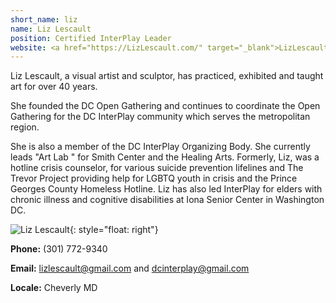```yaml
---
short_name: liz
name: Liz Lescault
position: Certified InterPlay Leader
website: <a href="https://LizLescault.com/" target="_blank">LizLescault.com</a>
---
```


Liz Lescault, a visual artist and sculptor, has practiced, exhibited and taught
art for over 40 years.

She founded the DC Open Gathering and continues to coordinate the Open Gathering
for the DC InterPlay community which serves the metropolitan region.

She is also a member of the DC InterPlay Organizing Body.
She currently leads "Art Lab " for Smith Center and the Healing Arts.
Formerly, Liz, was a hotline crisis counselor, for various suicide prevention
lifelines and The Trevor Project providing help for LGBTQ youth in crisis and
the Prince Georges County Homeless Hotline. Liz has also led InterPlay for
elders with chronic illness and cognitive disabilities at Iona Senior Center in
Washington DC.

![Liz Lescault](/assets/images/Liz-Lescault.jpg "Liz Lescault"){: style="float: right"}

**Phone:** (301) 772-9340

**Email:** <lizlescault@gmail.com> and <dcinterplay@gmail.com>

**Locale:** Cheverly MD
